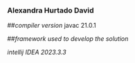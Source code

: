 ### Alexandra Hurtado David 

##*compiler version*
javac 21.0.1

##*framework used to develop the solution*

*intellij IDEA 2023.3.3*
